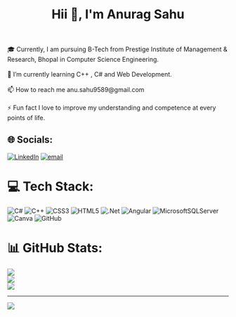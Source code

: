   <!--# 💫 About Me: -->
 <h1 align="center">Hii 👋, I'm Anurag Sahu</h1><br><br>🎓 Currently, I am pursuing B-Tech from Prestige Institute of Management & Research, Bhopal in Computer Science Engineering.<br> <br> 🌱 I’m currently learning C++ , C#  and  Web Development.<br><br> 📫 How to reach me anu.sahu9589@gmail.com<br><br> ⚡️ Fun fact I love to improve my understanding and competence at every points of life.


## 🌐 Socials:
[![LinkedIn](https://img.shields.io/badge/LinkedIn-%230077B5.svg?logo=linkedin&logoColor=white)](https://linkedin.com/in/a2s8en10) [![email](https://img.shields.io/badge/Email-D14836?logo=gmail&logoColor=white)](mailto:anu.sahu9589@gmail.com) 

# 💻 Tech Stack:
![C#](https://img.shields.io/badge/c%23-%23239120.svg?style=for-the-badge&logo=csharp&logoColor=white) ![C++](https://img.shields.io/badge/c++-%2300599C.svg?style=for-the-badge&logo=c%2B%2B&logoColor=white) ![CSS3](https://img.shields.io/badge/css3-%231572B6.svg?style=for-the-badge&logo=css3&logoColor=white) ![HTML5](https://img.shields.io/badge/html5-%23E34F26.svg?style=for-the-badge&logo=html5&logoColor=white) ![.Net](https://img.shields.io/badge/.NET-5C2D91?style=for-the-badge&logo=.net&logoColor=white) ![Angular](https://img.shields.io/badge/angular-%23DD0031.svg?style=for-the-badge&logo=angular&logoColor=white) ![MicrosoftSQLServer](https://img.shields.io/badge/Microsoft%20SQL%20Server-CC2927?style=for-the-badge&logo=microsoft%20sql%20server&logoColor=white) ![Canva](https://img.shields.io/badge/Canva-%2300C4CC.svg?style=for-the-badge&logo=Canva&logoColor=white) ![GitHub](https://img.shields.io/badge/github-%23121011.svg?style=for-the-badge&logo=github&logoColor=white)
# 📊 GitHub Stats:
![](https://github-readme-stats.vercel.app/api?username=a2s8en10&theme=dark&hide_border=false&include_all_commits=true&count_private=false)<br/>
![](https://github-readme-streak-stats.herokuapp.com/?user=a2s8en10&theme=dark&hide_border=false)<br/>
![](https://github-readme-stats.vercel.app/api/top-langs/?username=a2s8en10&theme=dark&hide_border=false&include_all_commits=true&count_private=false&layout=compact)

---
[![](https://visitcount.itsvg.in/api?id=a2s8en10&icon=0&color=0)](https://visitcount.itsvg.in)

<!-- Proudly created with GPRM ( https://gprm.itsvg.in ) -->
